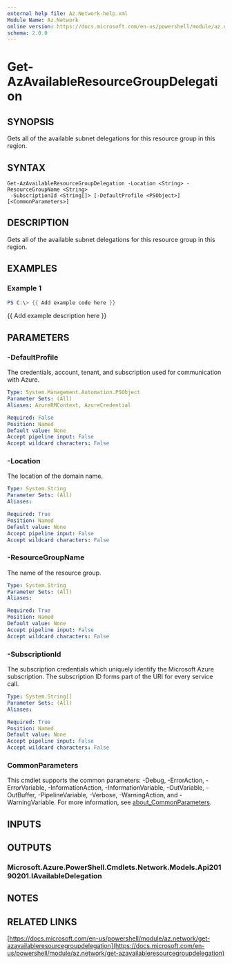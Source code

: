 ```yaml
---
external help file: Az.Network-help.xml
Module Name: Az.Network
online version: https://docs.microsoft.com/en-us/powershell/module/az.network/get-azavailableresourcegroupdelegation
schema: 2.0.0
---
```


# Get-AzAvailableResourceGroupDelegation

## SYNOPSIS
Gets all of the available subnet delegations for this resource group in this region.

## SYNTAX

```
Get-AzAvailableResourceGroupDelegation -Location <String> -ResourceGroupName <String>
 -SubscriptionId <String[]> [-DefaultProfile <PSObject>] [<CommonParameters>]
```

## DESCRIPTION
Gets all of the available subnet delegations for this resource group in this region.

## EXAMPLES

### Example 1
```powershell
PS C:\> {{ Add example code here }}
```

{{ Add example description here }}

## PARAMETERS

### -DefaultProfile
The credentials, account, tenant, and subscription used for communication with Azure.

```yaml
Type: System.Management.Automation.PSObject
Parameter Sets: (All)
Aliases: AzureRMContext, AzureCredential

Required: False
Position: Named
Default value: None
Accept pipeline input: False
Accept wildcard characters: False
```

### -Location
The location of the domain name.

```yaml
Type: System.String
Parameter Sets: (All)
Aliases:

Required: True
Position: Named
Default value: None
Accept pipeline input: False
Accept wildcard characters: False
```

### -ResourceGroupName
The name of the resource group.

```yaml
Type: System.String
Parameter Sets: (All)
Aliases:

Required: True
Position: Named
Default value: None
Accept pipeline input: False
Accept wildcard characters: False
```

### -SubscriptionId
The subscription credentials which uniquely identify the Microsoft Azure subscription.
The subscription ID forms part of the URI for every service call.

```yaml
Type: System.String[]
Parameter Sets: (All)
Aliases:

Required: True
Position: Named
Default value: None
Accept pipeline input: False
Accept wildcard characters: False
```

### CommonParameters
This cmdlet supports the common parameters: -Debug, -ErrorAction, -ErrorVariable, -InformationAction, -InformationVariable, -OutVariable, -OutBuffer, -PipelineVariable, -Verbose, -WarningAction, and -WarningVariable. For more information, see [about_CommonParameters](http://go.microsoft.com/fwlink/?LinkID=113216).

## INPUTS

## OUTPUTS

### Microsoft.Azure.PowerShell.Cmdlets.Network.Models.Api20190201.IAvailableDelegation
## NOTES

## RELATED LINKS

[https://docs.microsoft.com/en-us/powershell/module/az.network/get-azavailableresourcegroupdelegation](https://docs.microsoft.com/en-us/powershell/module/az.network/get-azavailableresourcegroupdelegation)

